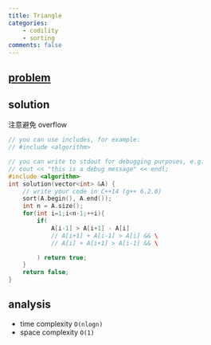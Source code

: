 ```yaml
---
title: Triangle
categories: 
    - codility
    - sorting
comments: false
---
```


## [problem](https://app.codility.com/programmers/lessons/6-sorting/triangle/)

## solution
注意避免 overflow
```c++
// you can use includes, for example:
// #include <algorithm>

// you can write to stdout for debugging purposes, e.g.
// cout << "this is a debug message" << endl;
#include <algorithm>
int solution(vector<int> &A) {
    // write your code in C++14 (g++ 6.2.0)
    sort(A.begin(), A.end());
    int n = A.size();
    for(int i=1;i<n-1;++i){
        if(
            A[i-1] > A[i+1] - A[i]
            // A[i+1] + A[i-1] > A[i] && \
            // A[i] + A[i+1] > A[i-1] && \

        ) return true;
    }
    return false;
}
```
## analysis
- time complexity `O(nlogn)`
- space complexity `O(1)`
